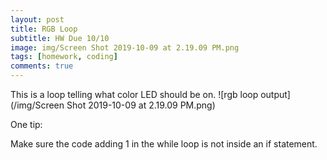 ```yaml
---
layout: post
title: RGB Loop
subtitle: HW Due 10/10
image: img/Screen Shot 2019-10-09 at 2.19.09 PM.png
tags: [homework, coding]
comments: true
---
```


This is a loop telling what color LED should be on. 
![rgb loop output](/img/Screen Shot 2019-10-09 at 2.19.09 PM.png)


One tip:

Make sure the code adding 1 in the while loop is not inside an if statement.
